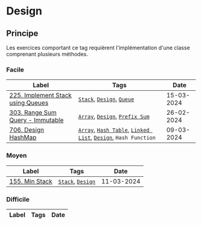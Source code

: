 # Design

## Principe

Les exercices comportant ce tag requièrent l'implémentation d'une classe comprenant plusieurs méthodes.

### Facile

| Label                                                                                        | Tags                                                                                                                                | Date       |
| -------------------------------------------------------------------------------------------- | ----------------------------------------------------------------------------------------------------------------------------------- | ---------- |
| [225. Implement Stack using Queues](../Probleme/0225.%20Implement%20Stack%20using%20Queues/) | [`Stack`](./stack.md), [`Design`](./design.md), [`Queue`](./queue.md)                                                               | 15-03-2024 |
| [303. Range Sum Query - Immutable](../Probleme/0303.%20Range%20Sum%20Query%20-%20Immutable/) | [`Array`](./array.md), [`Design`](./design.md), [`Prefix Sum`](./prefix_sum.md)                                                     | 26-02-2024 |
| [706. Design HashMap](../Probleme/0706.%20Design%20HashMap/)                                 | [`Array`](./array.md), [`Hash Table`](./hash_table.md), [`Linked List`](./linked_list.md), [`Design`](./design.md), `Hash Function` | 09-03-2024 |

### Moyen

| Label                                              | Tags                                           | Date       |
| -------------------------------------------------- | ---------------------------------------------- | ---------- |
| [155. Min Stack](../Probleme/0155.%20Min%20Stack/) | [`Stack`](./stack.md), [`Design`](./design.md) | 11-03-2024 |

### Difficile

| Label | Tags | Date |
| ----- | ---- | ---- |
